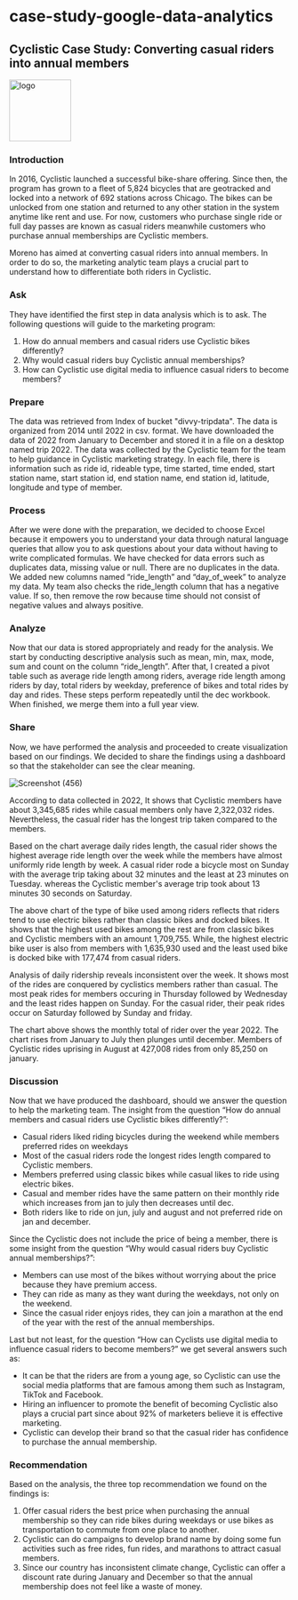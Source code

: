 # case-study-google-data-analytics
## Cyclistic Case Study: Converting casual riders into annual members

<img width="111" alt="logo" src="https://user-images.githubusercontent.com/117749618/228404994-939fb3e8-11e7-4bca-bcb8-34ee6ce29e69.PNG">

### Introduction
In 2016, Cyclistic launched a successful bike-share offering. Since then, the program has grown to a fleet of 5,824 bicycles that are geotracked and locked into a network of 692 stations across Chicago. The bikes can be unlocked from one station and returned to any other station in the system anytime like rent and use. For now, customers who purchase single ride or full day passes are known as casual riders meanwhile customers who purchase annual memberships are Cyclistic members. 

Moreno has aimed at converting casual riders into annual members. In order to do so, the marketing analytic team plays a crucial part to understand how to differentiate both riders in Cyclistic. 
### Ask
They have identified the first step in data analysis which is to ask. The following questions will guide to the marketing program: 
 
1. How do annual members and casual riders use Cyclistic bikes differently?
2. Why would casual riders buy Cyclistic annual memberships?
3. How can Cyclistic use digital media to influence casual riders to become members?

### Prepare
The data was retrieved from Index of bucket "divvy-tripdata". The data is organized from 2014 until 2022 in csv. format. We have downloaded the data of 2022 from January to December and stored it in a file on a desktop named trip 2022. The data was collected by the Cyclistic team for the team to help guidance in Cyclistic marketing strategy. In each file, there is information such as ride id, rideable type, time started, time ended, start station name, start station id, end station name, end station id, latitude, longitude and type of member. 
### Process 
After we were done with the preparation, we decided to choose Excel because it empowers you to understand your data through natural language queries that allow you to ask questions about your data without having to write complicated formulas. We have checked for data errors such as duplicates data, missing value or null. There are no duplicates in the data. We added new columns named “ride_length” and “day_of_week” to analyze my data. My team also checks the ride_length column that has a negative value. If so, then remove the row because time should not consist of negative values and always positive. 
### Analyze 
Now that our data is stored appropriately and ready for the analysis. We start by conducting descriptive analysis such as mean, min, max, mode, sum and count on the column “ride_length”. After that, I created a pivot table such as average ride length among riders, average ride length among riders by day, total riders by weekday, preference of bikes and total rides by day and rides. These steps perform repeatedly until the dec workbook. When finished, we merge them into a full year view. 
### Share 
Now, we have performed the analysis and proceeded to create visualization based on our findings. We decided to share the findings using a dashboard so that the stakeholder can see the clear meaning.

![Screenshot (456)](https://user-images.githubusercontent.com/117749618/228405067-7d008072-b189-44ed-9146-f350ca39c3f1.png)

According to data collected in 2022, It shows that Cyclistic members have about 3,345,685 rides while casual members only have 2,322,032 rides. Nevertheless, the casual rider has the longest trip taken compared to the members. 

Based on the chart average daily rides length, the casual rider shows the highest average ride length over the week while the members have almost uniformly ride length by week. A casual rider rode a bicycle most on Sunday with the average trip taking about 32 minutes and the least at 23 minutes on Tuesday. whereas the Cyclistic member's average trip took about 13 minutes 30 seconds on Saturday. 

The above chart of the type of bike used among riders reflects that riders tend to use electric bikes rather than classic bikes and docked bikes. It shows that the highest used bikes among the rest are from classic bikes and Cyclistic members with an amount 1,709,755. While, the highest electric bike user is also from members with 1,635,930 used and the least used bike is docked bike with 177,474 from casual riders. 

Analysis of daily ridership reveals inconsistent over the week. It shows most of the rides are conquered by cyclistics members rather than casual. The most peak rides for members occuring in Thursday followed by Wednesday and the least rides happen on Sunday. For the casual rider, their peak rides occur on Saturday followed by Sunday and friday. 

The chart above shows the monthly total of rider over the year 2022. The chart rises from January to July then plunges until december. Members of Cyclistic rides uprising in August at 427,008 rides from only 85,250 on january. 
### Discussion
Now that we have produced the dashboard, should we answer the question to help the marketing team. The insight from the question “How do annual members and casual riders use Cyclistic bikes differently?”: 
- Casual riders liked riding bicycles during the weekend while members preferred rides on weekdays
- Most of the casual riders rode the longest rides length compared to Cyclistic members.
- Members preferred using classic bikes while casual likes to ride using electric bikes. 
- Casual and member rides have the same pattern on their monthly ride which increases from jan to july then decreases until dec.
- Both riders like to ride on jun, july and august and not preferred ride on jan and december. 

Since the Cyclistic does not include the price of being a member, there is some insight from the question “Why would casual riders buy Cyclistic annual memberships?”: 
- Members can use most of the bikes without worrying about the price because they have premium access.
- They can ride as many as they want during the weekdays, not only on the weekend. 
- Since the casual rider enjoys rides, they can join a marathon at the end of the year with the rest of the annual memberships.

Last but not least, for the question “How can Cyclists use digital media to influence casual riders to become members?” we get several answers such as:
- It can be that the riders are from a young age, so Cyclistic can use the social media platforms that are famous among them such as Instagram, TikTok and Facebook. 
- Hiring an influencer to promote the benefit of becoming Cyclistic also plays a crucial part since about 92% of marketers believe it is effective marketing. 
- Cyclistic can develop their brand so that the casual rider has confidence to purchase the annual membership.
### Recommendation
Based on the analysis, the three top recommendation we found on the findings is:
1. Offer casual riders the best price when purchasing the annual membership so they can ride bikes during weekdays or use bikes as transportation to commute from one place to another.
2. Cyclistic can do campaigns to develop brand name by doing some fun activities such as free rides, fun rides, and marathons to attract casual members.
3. Since our country has inconsistent climate change, Cyclistic can offer a discount rate during January and December so that the annual membership does not feel like a waste of money.
